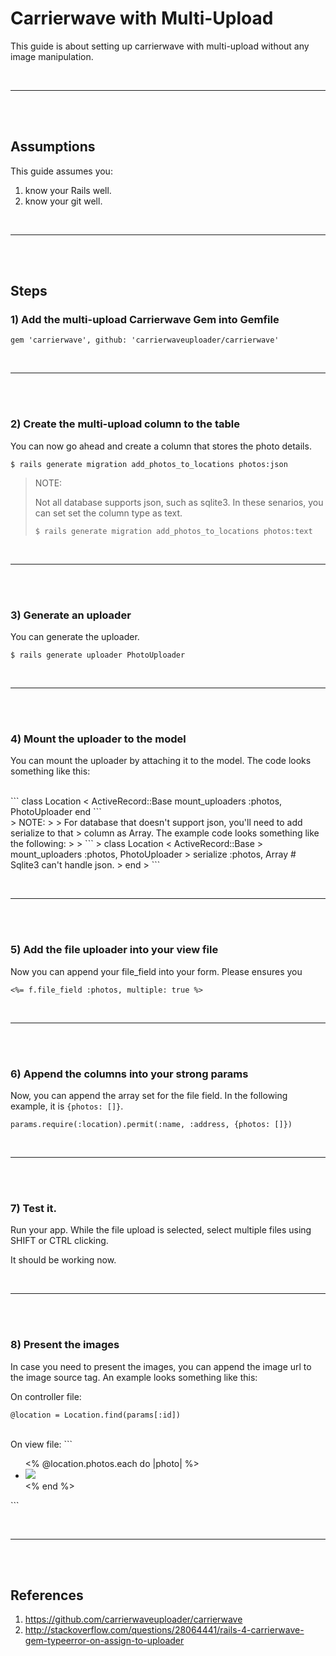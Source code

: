 # Carrierwave with Multi-Upload
This guide is about setting up carrierwave with multi-upload without any
image manipulation.

<br><hr><br><br>

## Assumptions
This guide assumes you:

1. know your Rails well.
2. know your git well.


<br><hr><br><br>
## Steps
### 1) Add the multi-upload Carrierwave Gem into Gemfile
```
gem 'carrierwave', github: 'carrierwaveuploader/carrierwave'
```

<br><hr><br><br>

### 2) Create the multi-upload column to the table
You can now go ahead and create a column that stores the photo details.

```
$ rails generate migration add_photos_to_locations photos:json
```

> NOTE:
>
> Not all database supports json, such as sqlite3. In these senarios, you can
> set set the column type as text.
>
> ```
> $ rails generate migration add_photos_to_locations photos:text
> ```

<br><hr><br><br>

### 3) Generate an uploader
You can generate the uploader.

```
$ rails generate uploader PhotoUploader
```

<br><hr><br><br>

### 4) Mount the uploader to the model
You can mount the uploader by attaching it to the model. The code looks
something like this:

<br>
```
class Location < ActiveRecord::Base
  mount_uploaders :photos, PhotoUploader
end
```

<br>
> NOTE:
>
> For database that doesn't support json, you'll need to add serialize to that
> column as Array. The example code looks something like the following:
>
> ```
> class Location < ActiveRecord::Base
>  mount_uploaders :photos, PhotoUploader
>  serialize :photos, Array # Sqlite3 can't handle json.
> end
> ```

<br><hr><br><br>

### 5) Add the file uploader into your view file
Now you can append your file_field into your form. Please ensures you 

```
<%= f.file_field :photos, multiple: true %>
```

<br><hr><br><br>

### 6) Append the columns into your strong params
Now, you can append the array set for the file field. In the following example,
it is ```{photos: []}```.

```
params.require(:location).permit(:name, :address, {photos: []})
```

<br><hr><br><br>

### 7) Test it.
Run your app. While the file upload is selected, select multiple files using
SHIFT or CTRL clicking.

It should be working now.

<br><hr><br><br>

### 8) Present the images
In case you need to present the images, you can append the image url to the
image source tag. An example looks something like this:

On controller file:
```
@location = Location.find(params[:id])
```

<br>
On view file:
```
<div>
  <ul>
    <% @location.photos.each do |photo| %>
      <li><img src="<%= photo.url %>"></img></li>
    <% end %>
  </ul>
</div>
```


<br><hr><br><br>

## References
1. https://github.com/carrierwaveuploader/carrierwave
2. http://stackoverflow.com/questions/28064441/rails-4-carrierwave-gem-typeerror-on-assign-to-uploader
